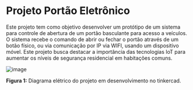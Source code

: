 # Projeto Portão Eletrônico

Este projeto tem como objetivo desenvolver um protótipo de um sistema para controle de abertura de um portão basculante para acesso a veículos. O sistema recebe o comando de abrir ou fechar o portão através de um botão físico, ou via comunicação por IP via WIFI, usando um dispositivo móvel. Este projeto busca destacar a importância das tecnologias IoT para aumentar os níveis de segurança residencial em habitações comuns.

![image](https://github.com/beatriz-ana/projeto-arduino/assets/76708862/96482485-414a-42f9-abfd-657c7772987b)

**Figura 1:** Diagrama elétrico do projeto em desenvolvimento no tinkercad.
 
